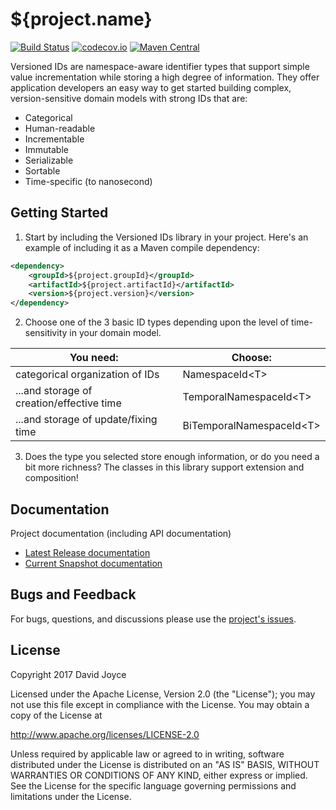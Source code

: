 # ${project.name}

[![Build Status](https://travis-ci.org/davejoyce/versioned-ids.svg?branch=${git.branch})](https://travis-ci.org/davejoyce/versioned-ids)
[![codecov.io](http://codecov.io/github/davejoyce/versioned-ids/coverage.svg?branch=${git.branch})](https://codecov.io/gh/davejoyce/versioned-ids/branch/${git.branch})
[![Maven Central](https://maven-badges.herokuapp.com/maven-central/io.github.davejoyce/versioned-ids/badge.svg)](https://maven-badges.herokuapp.com/maven-central/io.github.davejoyce/versioned-ids/badge.svg)

Versioned IDs are namespace-aware identifier types that support simple value incrementation while storing a high degree
of information. They offer application developers an easy way to get started building complex, version-sensitive domain
models with strong IDs that are:

* Categorical
* Human-readable
* Incrementable
* Immutable
* Serializable
* Sortable
* Time-specific (to nanosecond)

## Getting Started

1. Start by including the Versioned IDs library in your project. Here's an example of including it as a Maven compile
dependency:

```xml
<dependency>
    <groupId>${project.groupId}</groupId>
    <artifactId>${project.artifactId}</artifactId>
    <version>${project.version}</version>
</dependency>
```

2. Choose one of the 3 basic ID types depending upon the level of time-sensitivity in your domain model.

| You need: | Choose:  |
| -------- | -------- |
| categorical organization of IDs | NamespaceId\<T\> |
| ...and storage of creation/effective time | TemporalNamespaceId\<T\> |
| ...and storage of update/fixing time | BiTemporalNamespaceId\<T\> |

3. Does the type you selected store enough information, or do you need a bit more richness? The classes in this library
   support extension and composition!

## Documentation

Project documentation (including API documentation)

* [Latest Release documentation](https://www.javadoc.io/doc/io.github.davejoyce/versioned-ids/)
* [Current Snapshot documentation](https://davejoyce.github.io/versioned-ids/snapshot/)

## Bugs and Feedback

For bugs, questions, and discussions please use the [project's issues](https://github.com/davejoyce/versioned-ids/issues).

## License

Copyright 2017 David Joyce

Licensed under the Apache License, Version 2.0 (the "License");
you may not use this file except in compliance with the License.
You may obtain a copy of the License at

<http://www.apache.org/licenses/LICENSE-2.0>

Unless required by applicable law or agreed to in writing, software
distributed under the License is distributed on an "AS IS" BASIS,
WITHOUT WARRANTIES OR CONDITIONS OF ANY KIND, either express or implied.
See the License for the specific language governing permissions and
limitations under the License.
